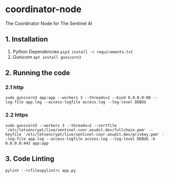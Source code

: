 # coordinator-node
The Coordinator Node for The Sentinel AI

## 1. Installation
1. Python Dependencies ```pip3 install -r requirements.txt```
2. Gunicorn ```apt install gunicorn3```

## 2. Running the code

### 2.1 http
```
sudo gunicorn3 app:app --workers 3 --threads=2 --bind 0.0.0.0:80 --log-file app.log --access-logfile access.log --log-level DEBUG
```

### 2.2 https
```
sudo gunicorn3 --workers 3 --threads=2 --certfile '/etc/letsencrypt/live/sentinel-coor.anudit.dev/fullchain.pem' --keyfile '/etc/letsencrypt/live/sentinel-coor.anudit.dev/privkey.pem' --log-file app.log --access-logfile access.log --log-level DEBUG -b 0.0.0.0:443 app:app
```

## 3. Code Linting
```
pylint --rcfile=pylintrc app.py
```
